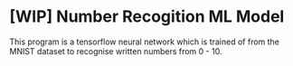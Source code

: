 # [WIP] Number Recogition ML Model

This program is a tensorflow neural network which is  trained of from the MNIST dataset to recognise written numbers from 0 - 10.
